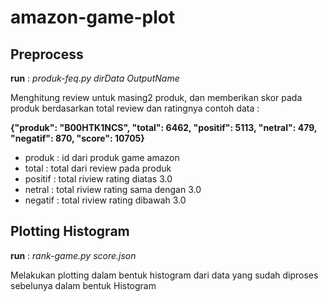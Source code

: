 # amazon-game-plot

## Preprocess

 **run** : *produk-feq.py dirData OutputName*

Menghitung review untuk masing2 produk, dan memberikan skor pada produk berdasarkan total review dan ratingnya
contoh data :

**{"produk": "B00HTK1NCS", "total": 6462, "positif": 5113, "netral": 479, "negatif": 870, "score": 10705}**

- produk : id dari produk game amazon
- total : total dari review pada produk
- positif : total riview rating diatas 3.0
- netral : total riview rating sama dengan 3.0
- negatif : total riview rating dibawah 3.0

 
  
## Plotting Histogram

  **run** : *rank-game.py score.json*
  
Melakukan plotting dalam bentuk histogram dari data yang sudah diproses sebelunya dalam bentuk Histogram

  
